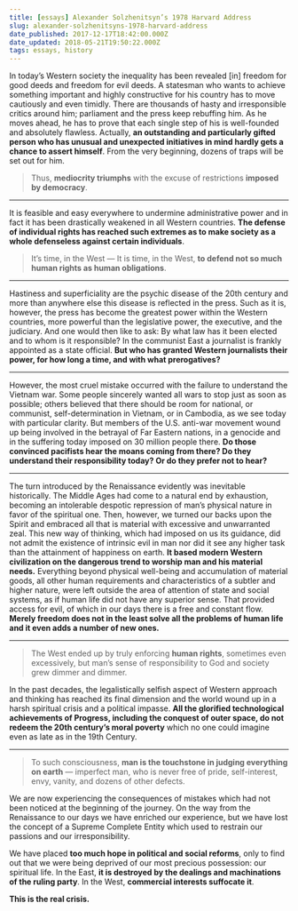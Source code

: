 ```yaml
---
title: [essays] Alexander Solzhenitsyn’s 1978 Harvard Address
slug: alexander-solzhenitsyns-1978-harvard-address
date_published: 2017-12-17T18:42:00.000Z
date_updated: 2018-05-21T19:50:22.000Z
tags: essays, history
---
```


In today’s Western society the inequality has been revealed [in] freedom for good deeds and freedom for evil deeds. A statesman who wants to achieve something important and highly constructive for his country has to move cautiously and even timidly. There are thousands of hasty and irresponsible critics around him; parliament and the press keep rebuffing him. As he moves ahead, he has to prove that each single step of his is well-founded and absolutely flawless. Actually, **an outstanding and particularly gifted person who has unusual and unexpected initiatives in mind hardly gets a chance to assert himself**. From the very beginning, dozens of traps will be set out for him.

> Thus, **mediocrity triumphs** with the excuse of restrictions **imposed by democracy**.

---

It is feasible and easy everywhere to undermine administrative power and in fact it has been drastically weakened in all Western countries. **The defense of individual rights has reached such extremes as to make society as a whole defenseless against certain individuals**.

> It’s time, in the West — It is time, in the West, **to defend not so much human rights as human obligations**.

---

Hastiness and superficiality are the psychic disease of the 20th century and more than anywhere else this disease is reflected in the press. Such as it is, however, the press has become the greatest power within the Western countries, more powerful than the legislative power, the executive, and the judiciary. And one would then like to ask: By what law has it been elected and to whom is it responsible? In the communist East a journalist is frankly appointed as a state official. **But who has granted Western journalists their power, for how long a time, and with what prerogatives?**

---

However, the most cruel mistake occurred with the failure to understand the Vietnam war. Some people sincerely wanted all wars to stop just as soon as possible; others believed that there should be room for national, or communist, self-determination in Vietnam, or in Cambodia, as we see today with particular clarity. But members of the U.S. anti-war movement wound up being involved in the betrayal of Far Eastern nations, in a genocide and in the suffering today imposed on 30 million people there. **Do those convinced pacifists hear the moans coming from there? Do they understand their responsibility today? Or do they prefer not to hear?**

---

The turn introduced by the Renaissance evidently was inevitable historically. The Middle Ages had come to a natural end by exhaustion, becoming an intolerable despotic repression of man’s physical nature in favor of the spiritual one. Then, however, we turned our backs upon the Spirit and embraced all that is material with excessive and unwarranted zeal. This new way of thinking, which had imposed on us its guidance, did not admit the existence of intrinsic evil in man nor did it see any higher task than the attainment of happiness on earth. **It based modern Western civilization on the dangerous trend to worship man and his material needs.** Everything beyond physical well-being and accumulation of material goods, all other human requirements and characteristics of a subtler and higher nature, were left outside the area of attention of state and social systems, as if human life did not have any superior sense. That provided access for evil, of which in our days there is a free and constant flow. **Merely freedom does not in the least solve all the problems of human life and it even adds a number of new ones.**

---

> The West ended up by truly enforcing **human rights**, sometimes even excessively, but man’s sense of responsibility to God and society grew dimmer and dimmer.

In the past decades, the legalistically selfish aspect of Western approach and thinking has reached its final dimension and the world wound up in a harsh spiritual crisis and a political impasse. **All the glorified technological achievements of Progress, including the conquest of outer space, do not redeem the 20th century’s moral poverty** which no one could imagine even as late as in the 19th Century.

---

> To such consciousness, **man is the touchstone in judging everything on earth** — imperfect man, who is never free of pride, self-interest, envy, vanity, and dozens of other defects.

We are now experiencing the consequences of mistakes which had not been noticed at the beginning of the journey. On the way from the Renaissance to our days we have enriched our experience, but we have lost the concept of a Supreme Complete Entity which used to restrain our passions and our irresponsibility.

We have placed **too much hope in political and social reforms**, only to find out that we were being deprived of our most precious possession: our spiritual life. In the East, **it is destroyed by the dealings and machinations of the ruling party**. In the West, **commercial interests suffocate it**.

**This is the real crisis.**
